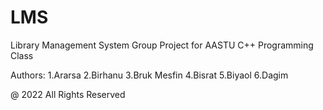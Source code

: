# LMS
Library Management System Group Project for AASTU C++ Programming Class

Authors:
1.Ararsa
2.Birhanu
3.Bruk Mesfin
4.Bisrat
5.Biyaol
6.Dagim

@ 2022 All Rights Reserved

